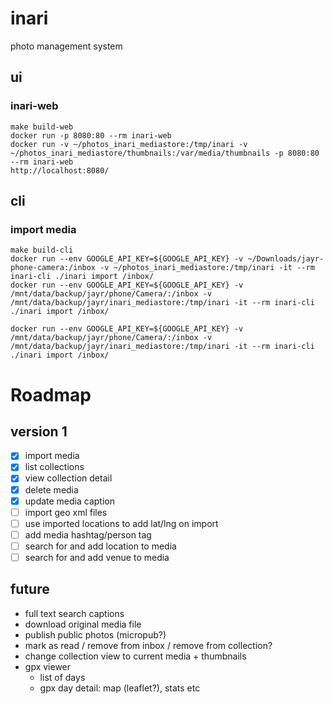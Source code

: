 # inari

photo management system

## ui

### inari-web

```
make build-web
docker run -p 8080:80 --rm inari-web
docker run -v ~/photos_inari_mediastore:/tmp/inari -v ~/photos_inari_mediastore/thumbnails:/var/media/thumbnails -p 8080:80 --rm inari-web
http://localhost:8080/
```

## cli

### import media

```
make build-cli
docker run --env GOOGLE_API_KEY=${GOOGLE_API_KEY} -v ~/Downloads/jayr-phone-camera:/inbox -v ~/photos_inari_mediastore:/tmp/inari -it --rm inari-cli ./inari import /inbox/
docker run --env GOOGLE_API_KEY=${GOOGLE_API_KEY} -v /mnt/data/backup/jayr/phone/Camera/:/inbox -v /mnt/data/backup/jayr/inari_mediastore:/tmp/inari -it --rm inari-cli ./inari import /inbox/

docker run --env GOOGLE_API_KEY=${GOOGLE_API_KEY} -v /mnt/data/backup/jayr/phone/Camera/:/inbox -v /mnt/data/backup/jayr/inari_mediastore:/tmp/inari -it --rm inari-cli ./inari import /inbox/
```

# Roadmap

## version 1

- [x] import media
- [x] list collections
- [X] view collection detail
- [x] delete media
- [x] update media caption
- [ ] import geo xml files
- [ ] use imported locations to add lat/lng on import
- [ ] add media hashtag/person tag
- [ ] search for and add location to media
- [ ] search for and add venue to media

## future

- full text search captions
- download original media file
- publish public photos (micropub?)
- mark as read / remove from inbox / remove from collection?
- change collection view to current media + thumbnails
- gpx viewer
    - list of days
    - gpx day detail: map (leaflet?), stats etc
